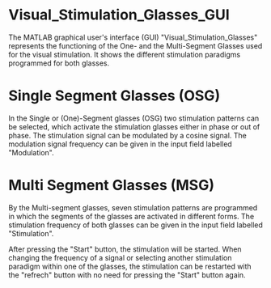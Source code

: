 # Visual_Stimulation_Glasses_GUI
The MATLAB graphical user's interface (GUI) "Visual_Stimulation_Glasses" represents the functioning of the One- and the Multi-Segment Glasses used for the visual stimulation.
It shows the different stimulation paradigms programmed for both glasses. 

# Single Segment Glasses (OSG)
 In the Single or (One)-Segment glasses (OSG) two stimulation patterns can be selected, which activate the stimulation glasses either in phase or out of phase. 
 The stimulation signal can be modulated by a cosine signal. The modulation signal frequency can be given in the input field labelled "Modulation". 

# Multi Segment Glasses (MSG)
 By the Multi-segment glasses, seven stimulation patterns are programmed in which the segments of the glasses are activated in different forms. 
 The stimulation frequency of both glasses can be given in the input field labelled "Stimulation". 
 
After pressing the "Start" button, the stimulation will be started. When changing the frequency of a signal or selecting another stimulation paradigm within one of the glasses, 
the stimulation can be restarted with the "refrech" button with no need for pressing the "Start" button again. 

